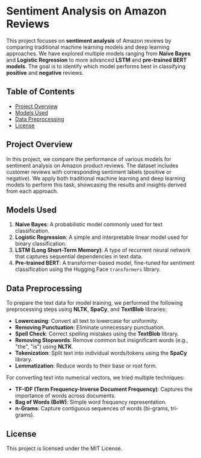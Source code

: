 # Sentiment Analysis on Amazon Reviews

This project focuses on **sentiment analysis** of Amazon reviews by comparing traditional machine learning models and deep learning approaches. We have explored multiple models ranging from **Naive Bayes** and **Logistic Regression** to more advanced **LSTM** and **pre-trained BERT models**. The goal is to identify which model performs best in classifying **positive** and **negative** reviews.

## Table of Contents

- [Project Overview](#project-overview)
- [Models Used](#models-used)
- [Data Preprocessing](#data-preprocessing)
- [License](#license)

## Project Overview

In this project, we compare the performance of various models for sentiment analysis on Amazon product reviews. The dataset includes customer reviews with corresponding sentiment labels (positive or negative). We apply both traditional machine learning and deep learning models to perform this task, showcasing the results and insights derived from each approach.

## Models Used

1. **Naive Bayes**: A probabilistic model commonly used for text classification.
2. **Logistic Regression**: A simple and interpretable linear model used for binary classification.
3. **LSTM (Long Short-Term Memory)**: A type of recurrent neural network that captures sequential dependencies in text data.
4. **Pre-trained BERT**: A transformer-based model, fine-tuned for sentiment classification using the Hugging Face `transformers` library.

## Data Preprocessing

To prepare the text data for model training, we performed the following preprocessing steps using **NLTK**, **SpaCy**, and **TextBlob** libraries:

- **Lowercasing**: Convert all text to lowercase for uniformity.
- **Removing Punctuation**: Eliminate unnecessary punctuation.
- **Spell Check**: Correct spelling mistakes using the **TextBlob** library.
- **Removing Stopwords**: Remove common but insignificant words (e.g., "the", "is") using **NLTK**.
- **Tokenization**: Split text into individual words/tokens using the **SpaCy** library.
- **Lemmatization**: Reduce words to their base or root form.
  
For converting text into numerical vectors, we tried multiple techniques:

- **TF-IDF (Term Frequency-Inverse Document Frequency)**: Captures the importance of words across documents.
- **Bag of Words (BoW)**: Simple word frequency representation.
- **n-Grams**: Capture contiguous sequences of words (bi-grams, tri-grams).

## License

This project is licensed under the MIT License.
